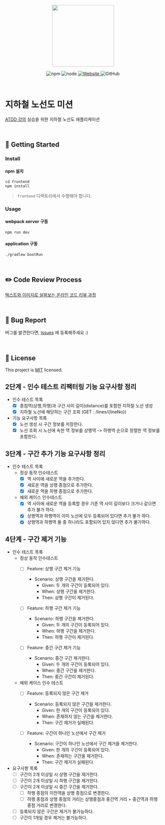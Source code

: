 <p align="center">
    <img width="200px;" src="https://raw.githubusercontent.com/woowacourse/atdd-subway-admin-frontend/master/images/main_logo.png"/>
</p>
<p align="center">
  <img alt="npm" src="https://img.shields.io/badge/npm-%3E%3D%205.5.0-blue">
  <img alt="node" src="https://img.shields.io/badge/node-%3E%3D%209.3.0-blue">
  <a href="https://edu.nextstep.camp/c/R89PYi5H" alt="nextstep atdd">
    <img alt="Website" src="https://img.shields.io/website?url=https%3A%2F%2Fedu.nextstep.camp%2Fc%2FR89PYi5H">
  </a>
  <img alt="GitHub" src="https://img.shields.io/github/license/next-step/atdd-subway-admin">
</p>

<br>

# 지하철 노선도 미션
[ATDD 강의](https://edu.nextstep.camp/c/R89PYi5H) 실습을 위한 지하철 노선도 애플리케이션

<br>

## 🚀 Getting Started

### Install
#### npm 설치
```
cd frontend
npm install
```
> `frontend` 디렉토리에서 수행해야 합니다.

### Usage
#### webpack server 구동
```
npm run dev
```
#### application 구동
```
./gradlew bootRun
```
<br>

## ✏️ Code Review Process
[텍스트와 이미지로 살펴보는 온라인 코드 리뷰 과정](https://github.com/next-step/nextstep-docs/tree/master/codereview)

<br>

## 🐞 Bug Report

버그를 발견한다면, [Issues](https://github.com/next-step/atdd-subway-admin/issues) 에 등록해주세요 :)

<br>

## 📝 License

This project is [MIT](https://github.com/next-step/atdd-subway-admin/blob/master/LICENSE.md) licensed.

## 2단계 - 인수 테스트 리팩터링 기능 요구사항 정리
- 인수 테스트 목록
  - [X] 종점역(상행,하행)과 구간 사이 길이(distance)를 포함한 지하철 노선 생성
  - [X] 지하철 노선에 해당하는 구간 조회 (GET : /lines/{lineNo})
- 기능 요구사항 목록
  - [X] 노선 생성 시 구간 정보를 저장한다.
  - [X] 노선 조회 시 노선에 속한 역 정보를 상행역 -> 하행역 순으로 정렬한 역 정보를 포함한다.

## 3단계 - 구간 추가 기능 요구사항 정리
- 인수 테스트 목록
  - 정상 동작 인수테스트
    - [X] 역 사이에 새로운 역을 추가한다.
    - [X] 새로운 역을 상행 종점으로 추가한다.
    - [X] 새로운 역을 하행 종점으로 추가한다.
  - 예외 케이스 인수테스트
    - [X] 역 사이에 새로운 역을 등록할 경우 기존 역 사이 길이보다 크거나 같으면 추가 불가 하다.
    - [X] 상행역과 하행역이 이미 노선에 모두 등록되어 있다면 추가 불가 하다.
    - [X] 상행역과 하행역 둘 중 하나라도 포함되어 있지 않다면 추가 불가하다.

## 4단계 - 구간 제거 기능
- 인수 테스트 목록
  - 정상 동작 인수테스트
    - [ ] Feature: 상행 구간 제거 기능
      - Scenario: 상행 구간을 제거한다.
        - Given: 두 개의 구간이 등록되어 있다.
        - When: 상행 구간을 제거한다.
        - Then: 상행 구간이 제거된다.
  
    - [ ] Feature: 하행 구간 제거 기능
      - Scenario: 하행 구간을 제거한다.
        - Given: 두 개의 구간이 등록되어 있다.
        - When: 하행 구간을 제거한다.
        - Then: 하행 구간이 제거된다.
  
    - [ ] Feature: 중간 구간 제거 기능
      - Scenario: 중간 구간 제거한다.
        - Given: 두 개의 구간이 등록되어 있다.
        - When: 중간 구간을 제거한다.
        - Then: 중간 구간이 제거된다.

  - 예외 케이스 인수 테스트
    - [ ] Feature: 등록되지 않은 구간 제거
      - Scenario: 등록되지 않은 구간을 제거한다.
        - Given: 한 개의 구간이 등록되어 있다.
        - When: 존재하지 않는 구간을 제거한다.
        - Then: 구간 제거가 실패된다.

    - [ ] Feature: 구간이 하나인 노선에서 구간 제거
      - Scenario: 구간이 하나인 노선에서 구간 제거을 제거한다.
        - Given: 한 개의 구간이 등록되어 있다.
        - When: 존재하는 구간을 제거한다.
        - Then: 구간 제거가 실패된다.

- 요구사항 목록
  - [ ] 구간이 2개 이상일 시 상행 구간을 제거한다.
  - [ ] 구간이 2개 이상일 시 하행 구간을 제거한다.
  - [ ] 구간이 2개 이상일 시 중간 구간을 제거한다.
    - [ ] 하행 종점의 이전역을 상행 종점으로 변경한다.
    - [ ] 하행 종점과 상행 종점의 거리는 상행종점과 중간역 거리 + 중간역과 하행종점 거리로 변경한다.
  - [ ] 등록되지 않은 구간은 제거가 불가능하다.
  - [ ] 구간이 1개일 경우 제거는 불가능하다.